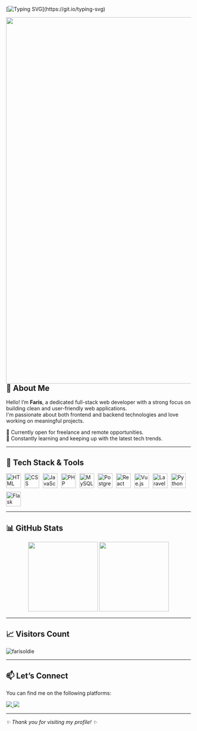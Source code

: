 <!-- GitHub Profile README -->

<!-- Typing animation header -->

[![Typing SVG](https://readme-typing-svg.demolab.com?font=Fira+Code&pause=1000&color=5F9BE7&width=435&lines=Hi+there!+I'm+Moch+Faris+Oldie.;A+passionate+Full-Stack+Web+Developer.)](https://git.io/typing-svg)

<!-- Right-side GIF -->
<img src="https://media1.tenor.com/m/YUzRkMOL-3EAAAAC/programming-computer-frog.gif" align="right" width="1000"/>

## 👋 About Me

Hello! I’m **Faris**, a dedicated full-stack web developer with a strong focus on building clean and user-friendly web applications.  
I'm passionate about both frontend and backend technologies and love working on meaningful projects.

💼 Currently open for freelance and remote opportunities.  
🌱 Constantly learning and keeping up with the latest tech trends.

---

## 🧰 Tech Stack & Tools

<div style="display: flex; gap: 10px; flex-wrap: wrap;">
  <img src="https://cdn.jsdelivr.net/gh/devicons/devicon/icons/html5/html5-original.svg" height="40" alt="HTML" />
  <img src="https://cdn.jsdelivr.net/gh/devicons/devicon/icons/css3/css3-original.svg" height="40" alt="CSS" />
  <img src="https://cdn.jsdelivr.net/gh/devicons/devicon/icons/javascript/javascript-original.svg" height="40" alt="JavaScript" />
  <img src="https://cdn.jsdelivr.net/gh/devicons/devicon/icons/php/php-original.svg" height="40" alt="PHP" />
  <img src="https://cdn.jsdelivr.net/gh/devicons/devicon/icons/mysql/mysql-original-wordmark.svg" height="40" alt="MySQL" />
  <img src="https://cdn.jsdelivr.net/gh/devicons/devicon/icons/postgresql/postgresql-original-wordmark.svg" height="40" alt="PostgreSQL" />
  <img src="https://cdn.jsdelivr.net/gh/devicons/devicon/icons/react/react-original.svg" height="40" alt="React" />
  <img src="https://cdn.jsdelivr.net/gh/devicons/devicon/icons/vuejs/vuejs-original.svg" height="40" alt="Vue.js" />
  <img src="https://cdn.jsdelivr.net/gh/devicons/devicon/icons/laravel/laravel-plain.svg" height="40" alt="Laravel" />
  <img src="https://cdn.jsdelivr.net/gh/devicons/devicon/icons/python/python-original.svg" height="40" alt="Python" />
  <img src="https://cdn.jsdelivr.net/gh/devicons/devicon/icons/flask/flask-original.svg" height="40" alt="Flask" />
</div>

---

## 📊 GitHub Stats

<div align="center">
  <img height="190px" src="https://github-readme-stats.vercel.app/api?username=oldie123&show_icons=true&theme=one_dark_pro&include_all_commits=true&count_private=true"/>
  <img height="190px" src="https://github-readme-stats.vercel.app/api/top-langs/?username=oldie123&layout=compact&langs_count=6&theme=github_dark"/>
</div>

---

## 📈 Visitors Count

<p align="left">
  <img src="https://komarev.com/ghpvc/?username=oldie123&label=Profile+views&color=5F9BE7&style=flat" alt="farisoldie" />
</p>

---

## 📫 Let’s Connect

You can find me on the following platforms:

<a href="https://www.linkedin.com/in/faris-oldie" target="_blank">
  <img src="https://img.shields.io/badge/-LinkedIn-%230077B5?style=for-the-badge&logo=linkedin&logoColor=white">
</a>
<a href="mailto:farisoldie@gmail.com">
  <img src="https://img.shields.io/badge/-Gmail-D14836?style=for-the-badge&logo=gmail&logoColor=white">
</a>

---

_✨ Thank you for visiting my profile! ✨_
